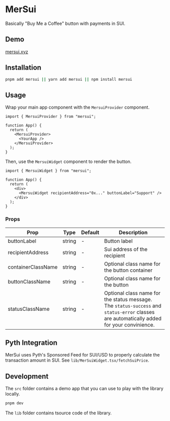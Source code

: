# MerSui
Basically "Buy Me a Coffee" button with payments in SUI.

## Demo

[mersui.xyz](https://mersui.xyz)

## Installation

```bash
pnpm add mersui || yarn add mersui || npm install mersui
```

## Usage

Wrap your main app component with the `MersuiProvider` component.

```tsx
import { MersuiProvider } from "mersui";

function App() {
  return (
    <MersuiProvider>
      <YourApp />
    </MersuiProvider>
  );
}
```

Then, use the `MersuiWidget` component to render the button.

```tsx
import { MersuiWidget } from "mersui";

function App() {
  return (
    <div>
      <MersuiWidget recipientAddress="0x..." buttonLabel="Support" />
    </div>
  );
}
```

### Props

| Prop                | Type     | Default | Description |
| ------------------- | -------- | ------- | ----------- |
| buttonLabel         | string   | -       | Button label |
| recipientAddress    | string   | -       | Sui address of the recipient |
| containerClassName  | string   | -       | Optional class name for the button container |
| buttonClassName     | string   | -       | Optional class name for the button |
| statusClassName     | string   | -       | Optional class name for the status message. The `status-success` and `status-error` classes are automatically added for your convinience. |

## Pyth Integration

MerSui uses Pyth's Sponsored Feed for SUI/USD to properly calculate the transaction amount in SUI. 
See `lib/MerSuiWidget.tsx/fetchSuiPrice`.

## Development

The `src` folder contains a demo app that you can use to play with the library locally.

```bash
pnpm dev
```

The `lib` folder contains tsource code of the library.
